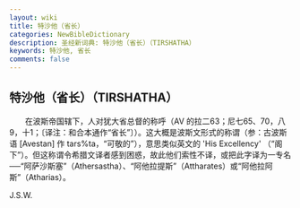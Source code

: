 ```yaml
---
layout: wiki
title: 特沙他（省长）
categories: NewBibleDictionary
description: 圣经新词典: 特沙他（省长）（TIRSHATHA）
keywords: 特沙他, 省长
comments: false
---
```


## 特沙他（省长）（TIRSHATHA）

　　在波斯帝国辖下，人对犹大省总督的称呼（AV 的拉二63；尼七65、70，八9，十1；〔译注：和合本通作“省长”〕）。这大概是波斯文形式的称谓（参：古波斯语 [Avestan] 作 tars%ta，“可敬的”），意思类似英文的 'His Excellency' （“阁下”）。但这称谓令希腊文译者感到困惑，故此他们索性不译，或把此字译为一专名──“阿萨沙斯塞”（Athersastha）、“阿他拉提斯”（Attharates）或“阿他拉阿斯”（Atharias）。

J.S.W.








